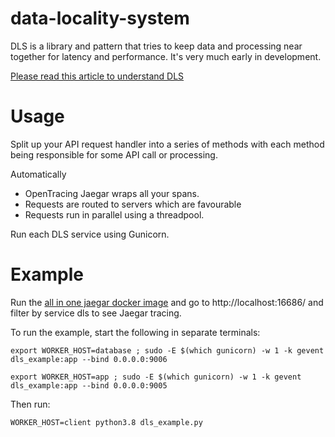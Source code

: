 # data-locality-system

DLS is a library and pattern that tries to keep data and processing near together for latency and performance. It's very much early in development.

[Please read this article to understand DLS](https://medium.com/@samuelmichaelsquire/designing-the-data-locality-system-f2d778883b35)

# Usage

Split up your API request handler into a series of methods with each method being responsible for some API call or processing.

Automatically

* OpenTracing Jaegar wraps all your spans.
* Requests are routed to servers which are favourable
* Requests run in parallel using a threadpool.

Run each DLS service using Gunicorn.

# Example

Run the [all in one jaegar docker image](https://www.jaegertracing.io/docs/1.18/getting-started/) and go to http://localhost:16686/ and filter by service dls to see Jaegar tracing.

To run the example, start the following in separate terminals:

```
export WORKER_HOST=database ; sudo -E $(which gunicorn) -w 1 -k gevent  dls_example:app --bind 0.0.0.0:9006
```
```
export WORKER_HOST=app ; sudo -E $(which gunicorn) -w 1 -k gevent  dls_example:app --bind 0.0.0.0:9005
```

Then run:

```
WORKER_HOST=client python3.8 dls_example.py
```
